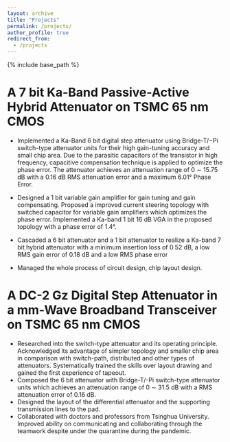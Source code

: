 ```yaml
---
layout: archive
title: "Projects"
permalink: /projects/
author_profile: true
redirect_from:
  - /projects
---
```


{% include base_path %}


A 7 bit Ka-Band Passive-Active Hybrid Attenuator on TSMC 65 nm CMOS
======
- Implemented a  Ka-Band  6 bit digital step attenuator using Bridge-T$/-$Pi switch-type attenuator units for their high gain-tuning accuracy and small chip area. Due to the parasitic capacitors of the transistor in high frequency, capacitive compensation technique is applied to  optimize the phase error. The attenuator achieves an attenuation range of 0 $\sim$ 15.75 dB  with a 0.16 dB RMS attenuation error and a maximum 6.01° Phase Error.

- Designed a 1 bit variable gain amplifier for gain tuning and gain compensating. Proposed a improved current steering topology with switched capacitor for variable gain amplifiers which optimizes the phase error. Implemented a  Ka-band  1 bit 16 dB VGA in the proposed topology with a phase error of 1.4°.

- Cascaded a  6 bit attenuator and a 1 bit attenuator to realize a Ka-band 7 bit hybrid attenuator with a minimum insertion loss of 0.52 dB, a low RMS gain error of 0.18 dB and a low RMS phase error

- Managed the whole process of circuit design, chip layout design.
  
 


A  DC-2 Gz Digital Step Attenuator in a mm-Wave Broadband Transceiver on TSMC 65 nm CMOS
======
- Researched into the switch-type attenuator and its operating principle. Acknowledged its advantage of simpler topology and smaller chip area in comparison with switch-path, distributed and other types of attenuators. Systematically trained the skills over layout drawing and gained the first experience of tapeout.
- Composed the 6 bit attenuator with Bridge-T/-Pi switch-type attenuator units which achieves an attenuation range of 0 $\sim$ 31.5 dB  with a RMS attenuation error of 0.16 dB.
- Designed the layout of the differential attenuator and the supporting transmission lines to the pad. 
- Collaborated with doctors and professors from Tsinghua University. Improved ability on communicating and collaborating through the teamwork despite under the quarantine during the pandemic.
  
 
